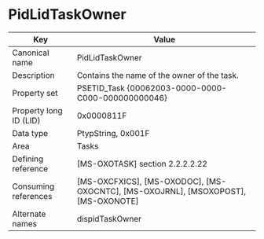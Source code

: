 # PidLidTaskOwner

| Key | Value |
|---|---|
| Canonical name | PidLidTaskOwner |
| Description | Contains the name of the owner of the task. |
| Property set | PSETID_Task {00062003-0000-0000-C000-000000000046} |
| Property long ID (LID) | 0x0000811F |
| Data type | PtypString, 0x001F |
| Area | Tasks |
| Defining reference | [MS-OXOTASK] section 2.2.2.2.22 |
| Consuming references | [MS-OXCFXICS], [MS-OXODOC], [MS-OXOCNTC], [MS-OXOJRNL], [MSOXOPOST], [MS-OXONOTE] |
| Alternate names | dispidTaskOwner |
